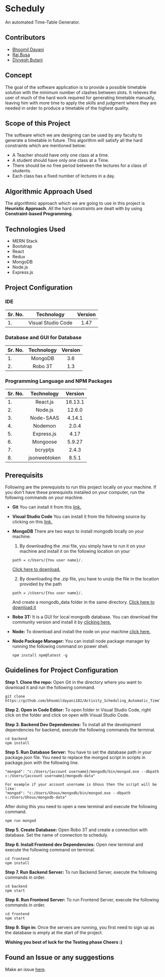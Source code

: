 # Scheduly
  An automated Time-Table Generator.

## Contributors
- [Bhoomil Dayani](https://github.com/bhoomildayani182)
- [Raj Busa](https://github.com/RajBusa)
- [Divyesh Butani](https://github.com/20it012)

## Concept
  The goal of the software application is to provide a possible timetable solution with the
  minimum number of clashes between slots. It relieves the user of much of the hard work
  required for generating timetable manually, leaving him with more time to apply the
  skills and judgment where they are needed in order to produce a timetable of the highest
  quality. 
  
## Scope of this Project
  The software which we are designing can be used by any faculty to generate a timetable in 
  future. This algorithm will satisfy all the hard constraints which are mentioned below:
  -   A Teacher should have only one class at a time.
  -   A student should have only one class at a Time.
  -   There should be no free period between the lectures for a class of students.
  -   Each class has a fixed number of lectures in a day.

## Algorithmic Approach Used
  The algorithmic approach which we are going to use in this project is **Heuristic Approach**. 
  All the hard constraints are dealt with by using **Constraint-based Programming**.
  
## Technologies Used
- MERN Stack
- Bootstrap
- React
- Redux
- MongoDB
- Node.js
- Express.js

## Project Configuration

### IDE

| Sr. No. |     Technology     | Version |
| :------ | :----------------: | :-----: |
| 1.      | Visual Studio Code |  1.47   |

### Database and GUI for Database

| Sr. No. | Technology | Version |
| :------ | :--------: | :-----: |
| 1.      |  MongoDB   |   3.6   |
| 2.      |  Robo 3T   |   1.3   |

### Programming Language and NPM Packages

| Sr. No. |  Technology  | Version |
| :------ | :----------: | :-----: |
| 1.      |   React.js   | 16.13.1 |
| 2.      |   Node.js    | 12.6.0  |
| 3.      |  Node-SAAS   | 4.14.1  |
| 4.      |   Nodemon    |  2.0.4  |
| 5.      |  Express.js  |  4.17   |
| 6.      |   Mongoose   | 5.9.27  |
| 7.      |   bcryptjs   |  2.4.3  |
| 8.      | jsonwebtoken |  8.5.1  |

## Prerequisits

Following are the prerequisits to run this project locally on your machine. If you don't have these
prerequisits installed on your computer, run the following commands on your machine.

- **Git**
  You can install it from this [link.](https://git-scm.com/download/win)

- **Visual Studio Code**
  You can install it from the following source by clicking on this [link.](https://code.visualstudio.com/download)

- **MongoDB**
  There are two ways to install mongodb locally on your machine.

  1. By downloading the .msi file, you simply have to run it on your machine and install it
     on the following location on your

  ```
  path = c/Users/{You user name}/.
  ```

  [Click here to download.](https://fastdl.mongodb.org/windows/mongodb-windows-x86_64-4.4.0-signed.msi)

  2. By downloading the .zip file, you have to unzip the file in the location provided by the path

  ```
  path = /cUsers/{You user name}/.
  ```

  And create a mongodb_data folder in the same directory. [Click here to download it](https://fastdl.mongodb.org/windows/mongodb-windows-x86_64-4.4.0.zip)

- **Robo 3T:**
  It is a GUI for local mongodb database. You can download the community version and install it
  by [clicking here.](https://robomongo.org/download)

- **Node:**
  To download and install the node on your machine [click here.](https://nodejs.org/en/download/)

- **Node Package Manager:**
  You can install node package manager by running the following command on power shell.
  ```
  npm install npm@latest -g
  ```

## Guidelines for Project Configuration

**Step 1. Clone the repo:**
Open Git in the directory where you want to download it and run the following command.

```
git clone https://github.com/bhoomildayani182/Activity_Scheduling_Automatic_TimeTable_Generator.git
```

**Step 2. Open in Code Editor:**
To open folder in Visual Studio Code, right click on the folder and click on open with
Visual Studio Code.

**Step 3. Backend Dev Dependencies:**
To install all the development dependencies for backend, execute the following commands
the terminal.

```
cd backend
npm install
```

**Step 5. Run Database Server:**
You have to set the database path in your package.json file. You need to replace the
mongod script in scripts in package.json with the following line.

```
"mongod": "c:/Users/{account username}/mongodb/bin/mongod.exe --dbpath c:/Users/{account username}/mongodb-data"

For example if your account username is Ghous then the script will be like:
"mongod": "c:/Users/Ghous/mongodb/bin/mongod.exe --dbpath c:/Users/Ghous/mongodb-data"
```

After doing this you need to open a new terminal and execute the following command.

```
npm run mongod
```

**Step 5. Create Database:**
Open Robo 3T and create a connection with database. Set the name of connection to scheduly.

**Step 6. Install Frontend dev Dependencies:**
Open new terminal and execute the following command on terminal.

```
cd frontend
npm install
```

**Step 7. Run Backend Server:**
To run Backend Server, execute the following commands in order.

```
cd backend
npm start
```

**Step 8. Run Frontend Server:**
To run Frontend Server, execute the following commands in order.

```
cd frontend
npm start
```

**Step 9. Sign in:**
Once the servers are running, you first need to sign up as the database is empty at the start of the project.

**Wishing you best of luck for the Testing phase Cheers :)**

## Found an Issue or any suggestions
Make an issue [here](https://github.com/bhoomildayani182/TiemTable_Generator/issues/new).
